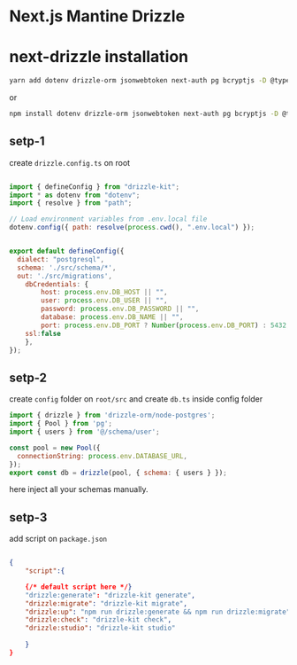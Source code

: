 # Next.js Mantine Drizzle
# next-drizzle installation

```bash
yarn add dotenv drizzle-orm jsonwebtoken next-auth pg bcryptjs -D @types/jsonwebtoken @types/pg drizzle-kit
```
or
<br/>

```bash
npm install dotenv drizzle-orm jsonwebtoken next-auth pg bcryptjs -D @types/jsonwebtoken @types/pg drizzle-kit
```

## setp-1
create `drizzle.config.ts` on root

```js

import { defineConfig } from "drizzle-kit";
import * as dotenv from "dotenv";
import { resolve } from "path";

// Load environment variables from .env.local file
dotenv.config({ path: resolve(process.cwd(), ".env.local") });


export default defineConfig({
  dialect: "postgresql",
  schema: './src/schema/*',
  out: './src/migrations',
    dbCredentials: {
        host: process.env.DB_HOST || "",
        user: process.env.DB_USER || "",
        password: process.env.DB_PASSWORD || "",
        database: process.env.DB_NAME || "",
        port: process.env.DB_PORT ? Number(process.env.DB_PORT) : 5432,
    ssl:false
    },
});
```
## setp-2
create `config` folder on `root/src` and create `db.ts` inside config folder

```js
import { drizzle } from 'drizzle-orm/node-postgres';
import { Pool } from 'pg';
import { users } from '@/schema/user';

const pool = new Pool({
  connectionString: process.env.DATABASE_URL,
});
export const db = drizzle(pool, { schema: { users } });
```

here inject all your schemas manually.

## setp-3
add script on `package.json`

```json

{
    "script":{

    {/* default script here */}
    "drizzle:generate": "drizzle-kit generate",
    "drizzle:migrate": "drizzle-kit migrate",
    "drizzle:up": "npm run drizzle:generate && npm run drizzle:migrate",
    "drizzle:check": "drizzle-kit check",
    "drizzle:studio": "drizzle-kit studio"
    
    }
}

```






